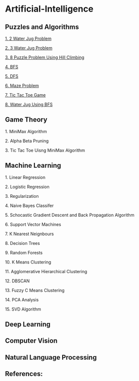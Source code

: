 # Artificial-Intelligence
## Puzzles and Algorithms
<p><a href="https://github.com/shaina-12/Artificial-Intelligence/blob/76079dc472e3cd123e526504fd7ec6e4255087c2/AI/2%20Water%20Jug%20Problem.py">1. 2 Water Jug Problem</a></p>
<p><a href="https://github.com/shaina-12/Artificial-Intelligence/blob/76079dc472e3cd123e526504fd7ec6e4255087c2/AI/3%20Water%20Jug%20Problem.py">2. 3 Water Jug Problem</a></p>
<p><a href="https://github.com/shaina-12/Artificial-Intelligence/blob/76079dc472e3cd123e526504fd7ec6e4255087c2/AI/8%20Puzzle%20Problem%20Using%20Hill%20Climbing.py">3. 8 Puzzle Problem Using Hill Climbing</a></p>
<p><a href="https://github.com/shaina-12/Artificial-Intelligence/blob/76079dc472e3cd123e526504fd7ec6e4255087c2/AI/BFS.py">4. BFS</a></p>
<p><a href="https://github.com/shaina-12/Artificial-Intelligence/blob/76079dc472e3cd123e526504fd7ec6e4255087c2/AI/DFS.py">5. DFS</a></p>
<p><a href="https://github.com/shaina-12/Artificial-Intelligence/blob/76079dc472e3cd123e526504fd7ec6e4255087c2/AI/Maze%20Problem.py">6. Maze Problem</a></p>
<p><a href="https://github.com/shaina-12/Artificial-Intelligence/blob/76079dc472e3cd123e526504fd7ec6e4255087c2/AI/Tic%20Tac%20Toe%20Game.py">7. Tic Tac Toe Game</a></p>
<p><a href="https://github.com/shaina-12/Artificial-Intelligence/blob/76079dc472e3cd123e526504fd7ec6e4255087c2/AI/Water%20Jug%20Using%20BFS.py">8. Water Jug Using BFS</a></p>

## Game Theory
<p><a href="https://github.com/shaina-12/Artificial-Intelligence/blob/a7ea4c5906a06baa24bf754db9a2188d18a7986e/Game%20Theory/Min%20Max%20Algo.py"></a>1. MiniMax Algorithm</p>
<p><a href="https://github.com/shaina-12/Artificial-Intelligence/blob/a7ea4c5906a06baa24bf754db9a2188d18a7986e/Game%20Theory/Alpha%20Beta%20Pruning.py"></a>2. Alpha Beta Pruning</p>
<p><a href="https://github.com/shaina-12/Artificial-Intelligence/blob/a7ea4c5906a06baa24bf754db9a2188d18a7986e/Game%20Theory/Tic%20Tac%20Toe%20Using%20Min%20Max%20Algorithm.py"></a>3. Tic Tac Toe Uisng MiniMax Algorithm</p>

## Machine Learning
<p><a href="https://github.com/shaina-12/Artificial-Intelligence/blob/a7ea4c5906a06baa24bf754db9a2188d18a7986e/Machine%20Learning/Linear_Regression.ipynb"></a>1. Linear Regression</p>
<p><a href="https://github.com/shaina-12/Artificial-Intelligence/blob/a7ea4c5906a06baa24bf754db9a2188d18a7986e/Machine%20Learning/Logistic_Regression.ipynb"></a>2. Logistic Regression</p>
<p><a href="https://github.com/shaina-12/Artificial-Intelligence/blob/a7ea4c5906a06baa24bf754db9a2188d18a7986e/Machine%20Learning/Regularization.ipynb"></a>3. Regularization</p>
<p><a href="https://github.com/shaina-12/Artificial-Intelligence/blob/a7ea4c5906a06baa24bf754db9a2188d18a7986e/Machine%20Learning/Naive_Bayes_Classifier.ipynb"></a>4. Naive Bayes Classifer</p>
<p><a href="https://github.com/shaina-12/Artificial-Intelligence/blob/a7ea4c5906a06baa24bf754db9a2188d18a7986e/Machine%20Learning/Schocastic_Gradient_Descent_+_Backpropagation.ipynb"></a>5. Schocastic Gradient Descent and Back Propagation Algorithm</p>
<p><a href="https://github.com/shaina-12/Artificial-Intelligence/blob/a7ea4c5906a06baa24bf754db9a2188d18a7986e/Machine%20Learning/Support_Vector_Machine.ipynb"></a>6. Support Vector Machines</p>
<p><a href=></a>7. K Nearest Neignbours</p>
<p><a href="https://github.com/shaina-12/Artificial-Intelligence/blob/a7ea4c5906a06baa24bf754db9a2188d18a7986e/Machine%20Learning/Decision_Trees.ipynb"></a>8. Decision Trees</p>
<p><a href="https://github.com/shaina-12/Artificial-Intelligence/blob/a7ea4c5906a06baa24bf754db9a2188d18a7986e/Machine%20Learning/Random_Forests.ipynb"></a>9. Random Forests</p>
<p><a href="https://github.com/shaina-12/Artificial-Intelligence/blob/a7ea4c5906a06baa24bf754db9a2188d18a7986e/Machine%20Learning/KMeans_Clustering.ipynb"></a>10. K Means Clustering</p>
<p><a href=></a>11. Agglomerative Hierarchical Clustering</p>
<p><a href=></a>12. DBSCAN</p>
<p><a href=></a>13. Fuzzy C Means Clustering</p>
<p><a href="https://github.com/shaina-12/Artificial-Intelligence/blob/a7ea4c5906a06baa24bf754db9a2188d18a7986e/Machine%20Learning/PCA_Analysis.ipynb"></a>14. PCA Analysis</p>
<p><a href=></a>15. SVD Algorithm</p>

## Deep Learning

## Computer Vision

## Natural Language Processing

## References:

